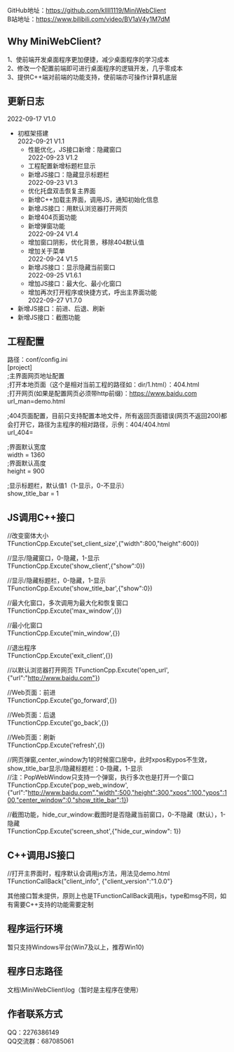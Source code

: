 GitHub地址：https://github.com/kllll1119/MiniWebClient  
B站地址：https://www.bilibili.com/video/BV1aV4y1M7dM  
  
## Why MiniWebClient?  
1、使前端开发桌面程序更加便捷，减少桌面程序的学习成本  
2、修改一个配置前端即可进行桌面程序的逻辑开发，几乎零成本  
3、提供C++端对前端的功能支持，使前端亦可操作计算机底层  

  
## 更新日志
2022-09-17 V1.0  
* 初框架搭建  
2022-09-21 V1.1  
    * 性能优化，JS接口新增：隐藏窗口  
2022-09-23 V1.2  
    * 工程配置新增标题栏显示  
    * 新增JS接口：隐藏显示标题栏  		   
2022-09-23 V1.3  
    * 优化托盘双击恢复主界面  
    * 新增C++加载主界面，调用JS，通知初始化信息	
    * 新增JS接口：用默认浏览器打开网页  
    * 新增404页面功能  
    * 新增弹窗功能  
2022-09-24 V1.4  
    * 增加窗口阴影，优化背景，移除404默认值  
    * 增加关于菜单  		   
2022-09-24 V1.5  
    * 新增JS接口：显示隐藏当前窗口  
2022-09-25 V1.6.1  
    * 增加JS接口：最大化、最小化窗口  
    * 增加再次打开程序或快捷方式，呼出主界面功能  
2022-09-27 V1.7.0  
* 新增JS接口：前进、后退、刷新  
* 新增JS接口：截图功能  
  				   

## 工程配置
路径：conf/config.ini  
[project]  
;主界面网页地址配置  
;打开本地页面（这个是相对当前工程的路径如：dir/1.html）：404.html  
;打开网页(如果是配置网页必须带http前缀)：https://www.baidu.com  
url_man=demo.html  
  
;404页面配置，目前只支持配置本地文件，所有返回页面错误(网页不返回200)都会打开它，路径为主程序的相对路径，示例：404/404.html  
url_404=  
  
;界面默认宽度  
width = 1360  
;界面默认高度  
height = 900  
  
;显示标题栏，默认值1（1-显示，0-不显示）  
show_title_bar = 1  


## JS调用C++接口
//改变窗体大小  
TFunctionCpp.Excute('set_client_size',{"width":800,"height":600})  
  
//显示/隐藏窗口，0-隐藏，1-显示  
TFunctionCpp.Excute('show_client',{"show":0})  
  
//显示/隐藏标题栏，0-隐藏，1-显示  
TFunctionCpp.Excute('show_title_bar',{"show":0})  
  
//最大化窗口，多次调用为最大化和恢复窗口  
TFunctionCpp.Excute('max_window',{})  
  
//最小化窗口  
TFunctionCpp.Excute('min_window',{})  
  
//退出程序  
TFunctionCpp.Excute('exit_client',{})  
  
//以默认浏览器打开网页
TFunctionCpp.Excute('open_url',{"url":"http://www.baidu.com"})  

//Web页面：前进  
TFunctionCpp.Excute('go_forward',{})  

//Web页面：后退  
TFunctionCpp.Excute('go_back',{})  

//Web页面：刷新  
TFunctionCpp.Excute('refresh',{})  
  
//网页弹窗,center_window为1的时候窗口居中，此时xpos和ypos不生效，show_title_bar显示/隐藏标题栏：0-隐藏，1-显示  
//注：PopWebWindow只支持一个弹窗，执行多次也是打开一个窗口  
TFunctionCpp.Excute('pop_web_window',{"url":"http://www.baidu.com","width":500,"height":300,"xpos":100,"ypos":100,"center_window":0,"show_title_bar":1}) 

//截图功能，hide_cur_window:截图时是否隐藏当前窗口，0-不隐藏（默认），1-隐藏  
TFunctionCpp.Excute('screen_shot',{"hide_cur_window": 1})  
  
## C++调用JS接口
//打开主界面时，程序默认会调用js方法，用法见demo.html  
TFunctionCallBack("client_info", {"client_version":"1.0.0"}  

其他接口暂未提供，原则上也是TFunctionCallBack调用js，type和msg不同，如有需要C++支持的功能需要定制  
  

## 程序运行环境
暂只支持Windows平台(Win7及以上，推荐Win10)

  
## 程序日志路径 
文档\MiniWebClient\log（暂时是主程序在使用）  


## 作者联系方式
QQ：2276386149  
QQ交流群：687085061  

